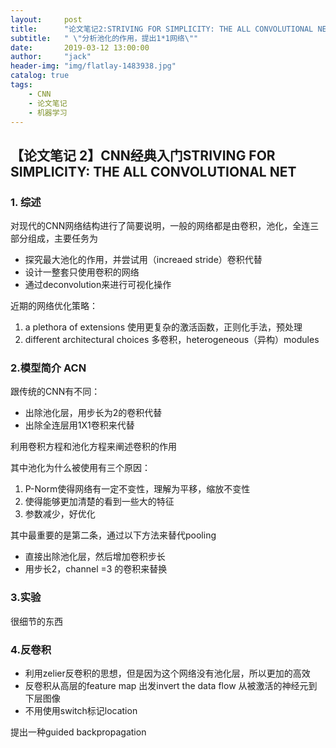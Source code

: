 ```yaml
---
layout:     post
title:      "论文笔记2:STRIVING FOR SIMPLICITY: THE ALL CONVOLUTIONAL NETk"
subtitle:   " \"分析池化的作用，提出1*1网络\""
date:       2019-03-12 13:00:00
author:     "jack"
header-img: "img/flatlay-1483938.jpg"
catalog: true
tags:
    - CNN
    - 论文笔记
    - 机器学习
---
```



## 【论文笔记 2】CNN经典入门STRIVING FOR SIMPLICITY: THE ALL CONVOLUTIONAL NET

### 1. 综述

对现代的CNN网络结构进行了简要说明，一般的网络都是由卷积，池化，全连三部分组成，主要任务为

- 探究最大池化的作用，并尝试用（increaed stride）卷积代替
- 设计一整套只使用卷积的网络
- 通过deconvolution来进行可视化操作

近期的网络优化策略：

1. a plethora of extensions  使用更复杂的激活函数，正则化手法，预处理
2. different architectural choices 多卷积，heterogeneous（异构）modules

### 2.模型简介 ACN

跟传统的CNN有不同：

- 出除池化层，用步长为2的卷积代替
- 出除全连层用1X1卷积来代替

利用卷积方程和池化方程来阐述卷积的作用

其中池化为什么被使用有三个原因：

1. P-Norm使得网络有一定不变性，理解为平移，缩放不变性
2. 使得能够更加清楚的看到一些大的特征
3. 参数减少，好优化

其中最重要的是第二条，通过以下方法来替代pooling

- 直接出除池化层，然后增加卷积步长
- 用步长2，channel =3 的卷积来替换

### 3.实验

   很细节的东西

### 4.反卷积

- 利用zelier反卷积的思想，但是因为这个网络没有池化层，所以更加的高效
- 反卷积从高层的feature map 出发invert the data flow 从被激活的神经元到下层图像
- 不用使用switch标记location

提出一种guided backpropagation





